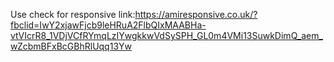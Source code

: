 Use check for responsive 
link:https://amiresponsive.co.uk/?fbclid=IwY2xjawFjcb9leHRuA2FlbQIxMAABHa-vtVIcrR8_1VDjVCfRYmqLzIYwgkkwVdSySPH_GL0m4VMi13SuwkDimQ_aem_wZcbmBFxBcGBhRlUqq13Yw
